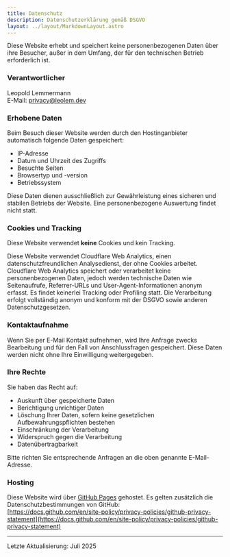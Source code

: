 ```yaml
---
title: Datenschutz
description: Datenschutzerklärung gemäß DSGVO
layout: ../layout/MarkdownLayout.astro
---
```


Diese Website erhebt und speichert keine personenbezogenen Daten über ihre Besucher, außer in dem Umfang, der für den technischen Betrieb erforderlich ist.

### Verantwortlicher
Leopold Lemmermann  
E-Mail: [privacy@leolem.dev](mailto:privacy@leolem.dev)

### Erhobene Daten
Beim Besuch dieser Website werden durch den Hostinganbieter automatisch folgende Daten gespeichert:
- IP-Adresse
- Datum und Uhrzeit des Zugriffs
- Besuchte Seiten
- Browsertyp und -version
- Betriebssystem

Diese Daten dienen ausschließlich zur Gewährleistung eines sicheren und stabilen Betriebs der Website. Eine personenbezogene Auswertung findet nicht statt.

### Cookies und Tracking
Diese Website verwendet **keine** Cookies und kein Tracking.

Diese Website verwendet Cloudflare Web Analytics, einen datenschutzfreundlichen Analysedienst, der ohne Cookies arbeitet. Cloudflare Web Analytics speichert oder verarbeitet keine personenbezogenen Daten, jedoch werden technische Daten wie Seitenaufrufe, Referrer-URLs und User-Agent-Informationen anonym erfasst. Es findet keinerlei Tracking oder Profiling statt. Die Verarbeitung erfolgt vollständig anonym und konform mit der DSGVO sowie anderen Datenschutzgesetzen.

### Kontaktaufnahme
Wenn Sie per E-Mail Kontakt aufnehmen, wird Ihre Anfrage zwecks Bearbeitung und für den Fall von Anschlussfragen gespeichert. Diese Daten werden nicht ohne Ihre Einwilligung weitergegeben.

### Ihre Rechte
Sie haben das Recht auf:
- Auskunft über gespeicherte Daten
- Berichtigung unrichtiger Daten
- Löschung Ihrer Daten, sofern keine gesetzlichen Aufbewahrungspflichten bestehen
- Einschränkung der Verarbeitung
- Widerspruch gegen die Verarbeitung
- Datenübertragbarkeit

Bitte richten Sie entsprechende Anfragen an die oben genannte E-Mail-Adresse.

### Hosting
Diese Website wird über [GitHub Pages](https://pages.github.com/) gehostet. Es gelten zusätzlich die Datenschutzbestimmungen von GitHub:  
[https://docs.github.com/en/site-policy/privacy-policies/github-privacy-statement](https://docs.github.com/en/site-policy/privacy-policies/github-privacy-statement)

---

Letzte Aktualisierung: Juli 2025